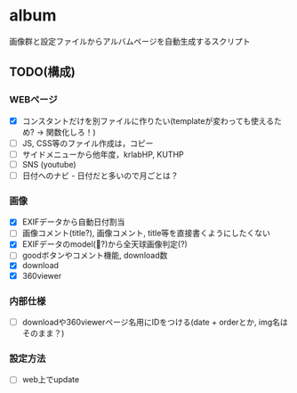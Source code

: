 # album

画像群と設定ファイルからアルバムページを自動生成するスクリプト

## TODO(構成)

### WEBページ

* [x] コンスタントだけを別ファイルに作りたい(templateが変わっても使えるため? -> 関数化しろ！)
* [ ] JS, CSS等のファイル作成は，コピー
* [ ] サイドメニューから他年度，krlabHP, KUTHP
* [ ] SNS (youtube)
* [ ] 日付へのナビ - 日付だと多いので月ごとは？

### 画像

* [x] EXIFデータから自動日付割当
* [ ] 画像コメント(title?), 画像コメント, title等を直接書くようにしたくない
* [x] EXIFデータのmodel(?)から全天球画像判定(?)
* [ ] goodボタンやコメント機能, download数
* [x] download
* [x] 360viewer

### 内部仕様

* [ ] downloadや360viewerページ名用にIDをつける(date + orderとか, img名はそのまま？)

### 設定方法

* [ ] web上でupdate
